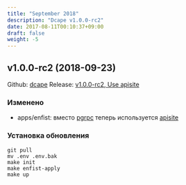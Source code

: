 ```yaml
---
title: "September 2018"
description: "Dcape v1.0.0-rc2"
date: 2017-08-11T00:10:37+09:00
draft: false
weight: -5
---
```


## v1.0.0-rc2 (2018-09-23)

Github: [dcape](https://github.com/dopos/dcape)
Release: [v1.0.0-rc2, Use apisite](https://github.com/dopos/dcape/releases/tag/v1.0.0-rc2)

### Изменено

* apps/enfist: вместо [pgrpc](https://github.com/pgrpc/pgrpc-sql-enfist) теперь используется [apisite](https://github.com/apisite/app-enfist)

### Установка обновления
```
git pull
mv .env .env.bak
make init
make enfist-apply
make up
```

